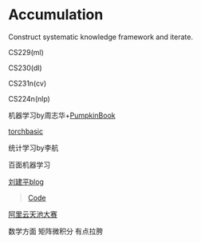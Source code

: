 # Accumulation
Construct systematic knowledge framework and iterate.

CS229(ml) 

CS230(dl)

CS231n(cv) 

CS224n(nlp)

机器学习by周志华+[PumpkinBook](https://datawhalechina.github.io/pumpkin-book/#/)

[torchbasic](https://github.com/yunjey/pytorch-tutorial)

统计学习by李航

百面机器学习

[刘建平blog](https://www.cnblogs.com/pinard/category/894692.html?page=4)
> [Code](https://github.com/ljpzzz/machinelearning)

[阿里云天池大赛](https://tianchi.aliyun.com/specials/promotion/bookcode)

数学方面 矩阵微积分 有点拉胯